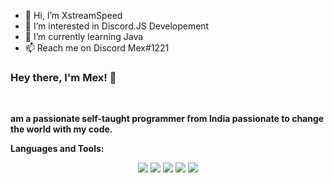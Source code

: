 - 👋 Hi, I’m XstreamSpeed
- 👀 I’m interested in Discord.JS Developement
- 🌱 I’m currently learning Java
- 📫 Reach me on Discord Mex#1221

### Hey there, I'm Mex! 👋






 
<br />

**am a passionate self-taught programmer from India passionate to change the world with my code.**

**Languages and Tools:** &nbsp;
<p align="center">
<img src="https://img.shields.io/badge/Node.JS-black?style=for-the-badge&logo=node.js" />
<img src="https://img.shields.io/badge/-HTML5-black?style=for-the-badge&logo=HTML5" />
<img src="https://img.shields.io/badge/CSS-black?style=for-the-badge&logo=css3&logoColor=#1572B6" />
<img src="https://img.shields.io/badge/Javascript-black?style=for-the-badge&logo=javascript" />
<img src="https://img.shields.io/badge/Font%20Awesome-black?style=for-the-badge&logo=Font%20Awesome" />
</p>
 
